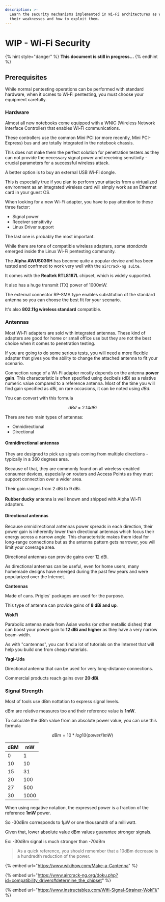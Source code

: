```yaml
---
description: >-
  Learn the security mechanisms implemented in Wi-Fi architectures as well as
  their weaknesses and how to exploit them.
---
```


# WIP - Wi-Fi Security

{% hint style="danger" %}
**This document is still in progress...**&#x20;
{% endhint %}

## Prerequisites

While normal pentesting operations can be performed with standard hardware, when it ocmes to Wi-Fi pentesting, you must choose your equipment carefully.

### Hardware

Almost all new notebooks come equipped with a WNIC (Wireless Network Interface Controller) that enables Wi-Fi communications.

These controllers use the common Mini PCI (or more recently, Mini PCI-Express) bus and are totally integrated in the notebook chassis.

This does not make them the perfect solution for penetration testers as they can not provide the necessary signal power and receiving sensitivity - crucial parameters for a successful wireless attack.

A better option is to buy an external USB Wi-Fi dongle.

This is especially true if you plan to perform your attacks from a virtualized environment as an integrated wireless card will simply work as an Ethernet card in your guest OS.

When looking for a new Wi-Fi adapter, you have to pay attention to these three factor:

* Signal power
* Receiver sensitivity
* Linux Driver support

The last one is probably the most important.

While there are tons of compatible wireless adapters, some _standards_ emerged inside the Linux Wi-Fi pentesting community.

The **Alpha AWUS036H** has become quite a popular device and has been tested and confrmed to work very well with the `aircrack-ng suite`.

It comes with the **Realtek RTL8187L** chipset, which is widely supported.

It also has a huge transmit (TX) power of 1000mW.

The external connector RP-SMA type enables substitution of the standard antenna so you can choose the best fit for your scenario.

It's also **802.11g wireless standard** compatible.

### Antennas

Most Wi-Fi adapters are sold with integrated antennas. These kind of adapters are good for home or small office use but they are not the best choice when it comes to penetration testing.

If you are going to do some serious tests, you will need a more flexible adapter that gives you the ability to change the attached antenna to fit your scenario.

Connection range of a Wi-Fi adapter mostly depends on the antenna **power gain**. This characteristic is often specified using decibels (dB) as a relative numeric value compared to a reference antenna. Most of the time you will find gain specified as _dBi_, on rare occasions, it can be noted using _dBd_.&#x20;

You can convert with this formula

$$dBd = 2.14dBi$$&#x20;

There are two main types of antennas:

* Omnidirectional
* Directional

#### Omnidirectional antennas

They are designed to pick up signals coming from multiple directions - typically in a 360 degrees area.&#x20;

Because of that, they are commonly found on all wireless-enabled consumer devices, especially on routers and Access Points as they must support connection over a wider area.&#x20;

Their gain ranges from 2 dBi to 9 dBi.\
\
**Rubber ducky** antenna is well known and shipped with Alpha Wi-Fi adapters.

#### Directional antennas

Because omnidirectional antennas power spreads in each direction, their power gain is inherently lower than directional antennas which focus their energy across a narrow angle. This characteristic makes them ideal for long-range connections but as the antenna pattern gets narrower, you will limit your coverage area.

Directional antennas can provide gains over 12 dBi.

As directional antennas can be useful, even for home users, many homemade designs have emerged during the past few years and were popularized over the Internet.

**Cantennas**

Made of cans. Prigles' packages are used for the purpose.&#x20;

This type of antenna can provide gains of **8 dBi and up**.

**WokFi**

Parabolic antenna made from Asian works (or other metallic dishes) that can boost your power gain to **12 dBi and higher** as they have a very narrow beam-width.

As with "cantennas", you can find a lot of tutorials on the Internet that will help you build one from cheap materials.

**Yagi-Uda**

Directional antenna that can be used for very long-distance connections.&#x20;

Commercial products reach gains over **20 dBi**.&#x20;

### Signal Strength

Most of tools use dBm nottation to express signal levels.

dBm are relative measures too and their reference value is **1mW**.&#x20;

To calculate the dBm value from an absolute power value, you can use this formula

$$dBm = 10*log10(power/1mW)$$&#x20;

| dBM | mW   |
| --- | ---- |
| 0   | 1    |
| 10  | 10   |
| 15  | 31   |
| 20  | 100  |
| 27  | 500  |
| 30  | 1000 |

When using negative notation, the expressed power is a fraction of the reference **1mW** power.&#x20;

So -30dBm corresponds to 1µW or one thousandth of a milliwatt.

Given that, lower absolute value dBm values guarantee stronger signals.

Ex: -30dBm signal is much stronger than -70dBm

> As a quick reference, you should remember that a 10dBm decrease is a hundredth reduction of the power.

{% embed url="https://www.wikihow.com/Make-a-Cantenna" %}

{% embed url="https://www.aircrack-ng.org/doku.php?id=compatibility_drivers#determine_the_chipset" %}

{% embed url="https://www.instructables.com/Wifi-Signal-Strainer-WokFi/" %}



















##

##

##

##

##
